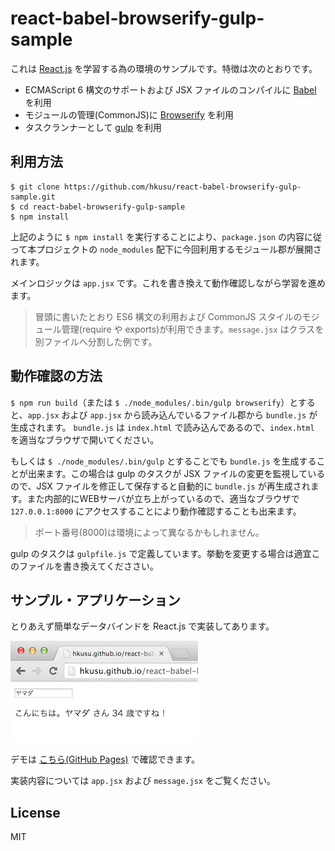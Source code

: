 # react-babel-browserify-gulp-sample

これは [React.js](https://facebook.github.io/react/) を学習する為の環境のサンプルです。特徴は次のとおりです。

- ECMAScript 6 構文のサポートおよび JSX ファイルのコンパイルに [Babel](https://babeljs.io/) を利用
- モジュールの管理(CommonJS)に [Browserify](http://browserify.org/) を利用
- タスクランナーとして [gulp](http://gulpjs.com/) を利用

## 利用方法

```
$ git clone https://github.com/hkusu/react-babel-browserify-gulp-sample.git
$ cd react-babel-browserify-gulp-sample
$ npm install
```

上記のように `$ npm install` を実行することにより、`package.json` の内容に従って本プロジェクトの `node_modules` 配下に今回利用するモジュール郡が展開されます。

メインロジックは `app.jsx` です。これを書き換えて動作確認しながら学習を進めます。

> 冒頭に書いたとおり ES6 構文の利用および CommonJS スタイルのモジュール管理(require や exports)が利用できます。`message.jsx` はクラスを別ファイルへ分割した例です。

## 動作確認の方法

`$ npm run build`（または `$ ./node_modules/.bin/gulp browserify`）とすると、`app.jsx` および `app.jsx` から読み込んでいるファイル郡から `bundle.js` が生成されます。
`bundle.js` は `index.html` で読み込んであるので、`index.html` を適当なブラウザで開いてください。

もしくは `$ ./node_modules/.bin/gulp` とすることでも `bundle.js` を生成することが出来ます。この場合は gulp のタスクが JSX ファイルの変更を監視しているので、JSX ファイルを修正して保存すると自動的に `bundle.js` が再生成されます。また内部的にWEBサーバが立ち上がっているので、適当なブラウザで `127.0.0.1:8000` にアクセスすることにより動作確認することも出来ます。

> ポート番号(8000)は環境によって異なるかもしれません。

gulp のタスクは `gulpfile.js` で定義しています。挙動を変更する場合は適宜このファイルを書き換えてくだささい。

## サンプル・アプリケーション

とりあえず簡単なデータバインドを React.js で実装してあります。

![demo](demo.png)

デモは [こちら(GitHub Pages)](http://hkusu.github.io/react-babel-browserify-gulp-sample/) で確認できます。

実装内容については `app.jsx` および `message.jsx` をご覧ください。

## License

MIT
